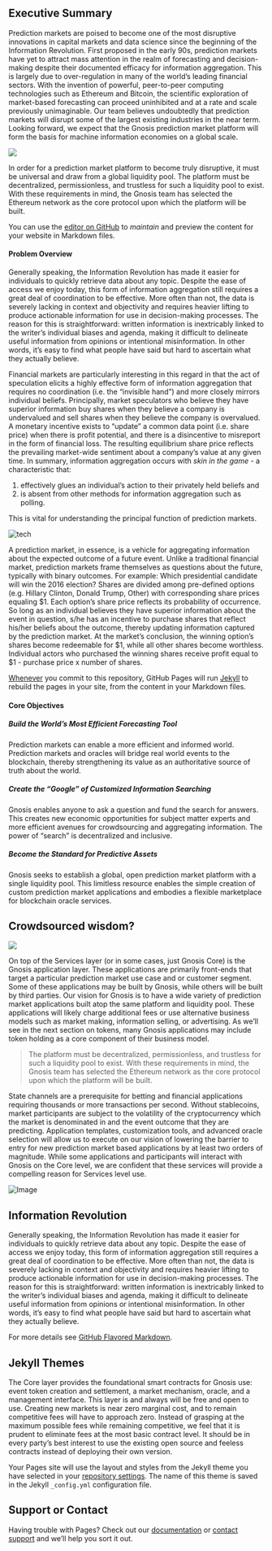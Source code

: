 ## Executive Summary

Prediction markets are poised to become one of the most disruptive innovations in capital markets
and data science since the beginning of the Information Revolution. First proposed in the early 90s,
prediction markets have yet to attract mass attention in the realm of forecasting and decision-making
despite their documented efficacy for information aggregation. This is largely due to over-regulation
in many of the world’s leading financial sectors. With the invention of powerful, peer-to-peer
computing technologies such as Ethereum and Bitcoin, the scientific exploration of market-based
forecasting can proceed uninhibited and at a rate and scale previously unimaginable. Our team
believes undoubtedly that prediction markets will disrupt some of the largest existing industries in
the near term. Looking forward, we expect that the Gnosis prediction market platform will form the
basis for machine information economies on a global scale.

![](images/arch.jpg)

In order for a prediction market platform to become truly disruptive, it must be universal and
draw from a global liquidity pool. The platform must be decentralized, permissionless, and trustless
for such a liquidity pool to exist. With these requirements in mind, the Gnosis team has selected the
Ethereum network as the core protocol upon which the platform will be built.

You can use the [editor on GitHub](https://github.com/neura-pro/neura-pro.github.io/edit/master/index.md) to *maintain* and preview the content for your website in Markdown files.

#### Problem Overview

Generally speaking, the Information Revolution has made it easier for individuals to quickly retrieve
data about any topic. Despite the ease of access we enjoy today, this form of information aggregation
still requires a great deal of coordination to be effective. More often than not, the data is severely
lacking in context and objectivity and requires heavier lifting to produce actionable information
for use in decision-making processes. The reason for this is straightforward: written information
is inextricably linked to the writer’s individual biases and agenda, making it difficult to delineate
useful information from opinions or intentional misinformation. In other words, it’s easy to find
what people have said but hard to ascertain what they actually believe.

Financial markets are particularly interesting in this regard in that the act of speculation elicits a
highly effective form of information aggregation that requires no coordination (i.e. the “invisible
hand”) and more closely mirrors individual beliefs. Principally, market speculators who believe they have superior information buy shares when they believe a company is undervalued and sell shares
when they believe the company is overvalued. A monetary incentive exists to “update” a common
data point (i.e. share price) when there is profit potential, and there is a disincentive to misreport in
the form of financial loss. The resulting equilibrium share price reflects the prevailing market-wide
sentiment about a company’s value at any given time. In summary, information aggregation occurs
with *skin in the game* - a characteristic that:

1. effectively glues an individual’s action to their privately held beliefs and
2. is absent from other methods for information aggregation such as polling.

This is vital for understanding the principal function of prediction markets.

![tech](images/tech.jpg)

A prediction market, in essence, is a vehicle for aggregating information about the expected
outcome of a future event. Unlike a traditional financial market, prediction markets frame themselves
as questions about the future, typically with binary outcomes. For example: Which presidential
candidate will win the 2016 election? Shares are divided among pre-defined options (e.g. Hillary
Clinton, Donald Trump, Other) with corresponding share prices equaling $1. Each option’s share
price reflects its probability of occurrence. So long as an individual believes they have superior
information about the event in question, s/he has an incentive to purchase shares that reflect his/her
beliefs about the outcome, thereby updating information captured by the prediction market. At the
market’s conclusion, the winning option’s shares become redeemable for $1, while all other shares
become worthless. Individual actors who purchased the winning shares receive profit equal to $1 -
purchase price x number of shares.

[Whenever](mission.md) you commit to this repository, GitHub Pages will run [Jekyll](https://jekyllrb.com/) to rebuild the pages in your site, from the content in your Markdown files.

#### Core Objectives

##### Build the World’s Most Efficient Forecasting Tool

Prediction markets can enable a more efficient and informed world. Prediction markets and oracles
will bridge real world events to the blockchain, thereby strengthening its value as an authoritative
source of truth about the world.

##### Create the “Google” of Customized Information Searching

Gnosis enables anyone to ask a question and fund the search for answers. This creates new economic
opportunities for subject matter experts and more efficient avenues for crowdsourcing and aggregating
information. The power of “search” is decentralized and inclusive.

##### Become the Standard for Predictive Assets

Gnosis seeks to establish a global, open prediction market platform with a single liquidity pool.
This limitless resource enables the simple creation of custom prediction market applications and
embodies a flexible marketplace for blockchain oracle services.

## Crowdsourced wisdom?

![](images/cube.jpg)

On top of the Services layer (or in some cases, just Gnosis Core) is the Gnosis application layer.
These applications are primarily front-ends that target a particular prediction market use case and or
customer segment. Some of these applications may be built by Gnosis, while others will be built by
third parties. Our vision for Gnosis is to have a wide variety of prediction market applications built
atop the same platform and liquidity pool. These applications will likely charge additional fees or
use alternative business models such as market making, information selling, or advertising. As we’ll
see in the next section on tokens, many Gnosis applications may include token holding as a core
component of their business model.

> The platform must be decentralized, permissionless, and trustless for such a liquidity pool to exist. With these requirements in mind, the Gnosis team has selected the Ethereum network as the core protocol upon which the platform will be built.

State channels are a prerequisite for betting and financial applications requiring thousands or
more transactions per second. Without stablecoins, market participants are subject to the volatility
of the cryptocurrency which the market is denominated in and the event outcome that they are
predicting. Application templates, customization tools, and advanced oracle selection will allow us
to execute on our vision of lowering the barrier to entry for new prediction market based applications
by at least two orders of magnitude. While some applications and participants will interact with
Gnosis on the Core level, we are confident that these services will provide a compelling reason for
Services level use.

![Image](images/art.jpg)

## Information Revolution

Generally speaking, the Information Revolution has made it easier for individuals to quickly retrieve
data about any topic. Despite the ease of access we enjoy today, this form of information aggregation
still requires a great deal of coordination to be effective. More often than not, the data is severely
lacking in context and objectivity and requires heavier lifting to produce actionable information
for use in decision-making processes. The reason for this is straightforward: written information
is inextricably linked to the writer’s individual biases and agenda, making it difficult to delineate
useful information from opinions or intentional misinformation. In other words, it’s easy to find
what people have said but hard to ascertain what they actually believe.

For more details see [GitHub Flavored Markdown](https://guides.github.com/features/mastering-markdown/).

## Jekyll Themes

The Core layer provides the foundational smart contracts for Gnosis use: event token creation and
settlement, a market mechanism, oracle, and a management interface. This layer is and always will
be free and open to use. Creating new markets is near zero marginal cost, and to remain competitive
fees will have to approach zero. Instead of grasping at the maximum possible fees while remaining
competitive, we feel that it is prudent to eliminate fees at the most basic contract level. It should be in every party’s best interest to use the existing open source and feeless contracts instead of deploying
their own version.

Your Pages site will use the layout and styles from the Jekyll theme you have selected in your [repository settings](https://github.com/neura-pro/neura-pro.github.io/settings). The name of this theme is saved in the Jekyll `_config.yml` configuration file.

## Support or Contact

Having trouble with Pages? Check out our [documentation](https://help.github.com/categories/github-pages-basics/) or [contact support](https://github.com/contact) and we’ll help you sort it out.
